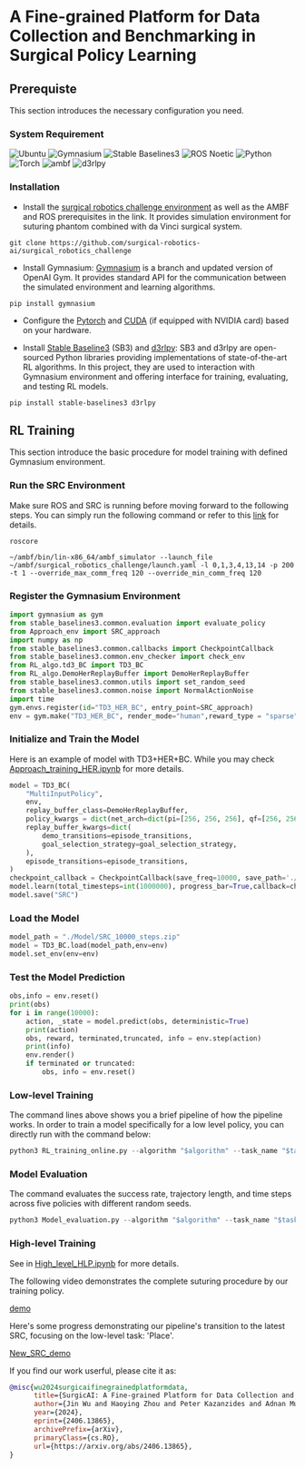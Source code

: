 # A Fine-grained Platform for Data Collection and Benchmarking in Surgical Policy Learning

## Prerequiste
This section introduces the necessary configuration you need.
### System Requirement
![Ubuntu](https://img.shields.io/badge/Ubuntu-20.04-orange?style=flat-square&logo=ubuntu) ![Gymnasium](https://img.shields.io/badge/Gymnasium-0.29.1-blue?style=flat-square&logo=github) ![Stable Baselines3](https://img.shields.io/badge/Stable_Baselines3-2.2.1-green?style=flat-square&logo=python) ![ROS Noetic](https://img.shields.io/badge/ROS-Noetic-blue?style=flat-square&logo=ros) ![Python](https://img.shields.io/badge/Python-3.8-blue?style=flat-square&logo=python) ![Torch](https://img.shields.io/badge/Torch-2.1.0-red?style=flat-square&logo=pytorch) ![ambf](https://img.shields.io/badge/ambf-2.0-yellow?style=flat-square&logo=github) ![d3rlpy](https://img.shields.io/badge/d3rlpy-2.5.0-purple?style=flat-square&logo=python)

### Installation
* Install the [surgical robotics challenge environment](https://github.com/surgical-robotics-ai/surgical_robotics_challenge) as well as the AMBF and ROS prerequisites in the link. It provides simulation environment for suturing phantom combined with da Vinci surgical system.
```
git clone https://github.com/surgical-robotics-ai/surgical_robotics_challenge
```
* Install Gymnasium: [Gymnasium](https://github.com/Farama-Foundation/Gymnasium) is a branch and updated version of OpenAI Gym. It provides standard API for the communication between the simulated environment and learning algorithms.
```
pip install gymnasium
```

* Configure the [Pytorch](https://pytorch.org/) and [CUDA](https://docs.nvidia.com/cuda/cuda-installation-guide-linux/index.html) (if equipped with NVIDIA card) based on your hardware.

* Install [Stable Baseline3](https://github.com/DLR-RM/stable-baselines3) (SB3) and [d3rlpy](https://github.com/takuseno/d3rlpy): SB3 and d3rlpy are open-sourced Python libraries providing implementations of state-of-the-art RL algorithms. In this project, they are used to interaction with Gymnasium environment and offering interface for training, evaluating, and testing RL models.
```
pip install stable-baselines3 d3rlpy
```

## RL Training
This section introduce the basic procedure for model training with defined Gymnasium environment.

### Run the SRC Environment
Make sure ROS and SRC is running before moving forward to the following steps. You can simply run the following command or refer to this [link](https://github.com/surgical-robotics-ai/surgical_robotics_challenge) for details.

```
roscore
```
```
~/ambf/bin/lin-x86_64/ambf_simulator --launch_file ~/ambf/surgical_robotics_challenge/launch.yaml -l 0,1,3,4,13,14 -p 200 -t 1 --override_max_comm_freq 120 --override_min_comm_freq 120
```

### Register the Gymnasium Environment
```python
import gymnasium as gym
from stable_baselines3.common.evaluation import evaluate_policy
from Approach_env import SRC_approach
import numpy as np
from stable_baselines3.common.callbacks import CheckpointCallback
from stable_baselines3.common.env_checker import check_env
from RL_algo.td3_BC import TD3_BC
from RL_algo.DemoHerReplayBuffer import DemoHerReplayBuffer
from stable_baselines3.common.utils import set_random_seed
from stable_baselines3.common.noise import NormalActionNoise
import time
gym.envs.register(id="TD3_HER_BC", entry_point=SRC_approach)
env = gym.make("TD3_HER_BC", render_mode="human",reward_type = "sparse")
```

### Initialize and Train the Model
Here is an example of model with TD3+HER+BC. While you may check [Approach_training_HER.ipynb](./Approach_training_HER.ipynb) for more details.

```python
model = TD3_BC(
    "MultiInputPolicy",
    env,
    replay_buffer_class=DemoHerReplayBuffer,
    policy_kwargs = dict(net_arch=dict(pi=[256, 256, 256], qf=[256, 256, 256])),
    replay_buffer_kwargs=dict(
        demo_transitions=episode_transitions, 
        goal_selection_strategy=goal_selection_strategy,
    ),
    episode_transitions=episode_transitions,
)
checkpoint_callback = CheckpointCallback(save_freq=10000, save_path='./First_version/Model_temp', name_prefix='SRC')
model.learn(total_timesteps=int(1000000), progress_bar=True,callback=checkpoint_callback,)
model.save("SRC")
```

### Load the Model
```python
model_path = "./Model/SRC_10000_steps.zip"
model = TD3_BC.load(model_path,env=env)
model.set_env(env=env)
```

### Test the Model Prediction
```python
obs,info = env.reset()
print(obs)
for i in range(10000):
    action, _state = model.predict(obs, deterministic=True)
    print(action)
    obs, reward, terminated,truncated, info = env.step(action)
    print(info)
    env.render()
    if terminated or truncated:
        obs, info = env.reset()
``` 

### Low-level Training
The command lines above shows you a brief pipeline of how the pipeline works. In order to train a model specifically for a low level policy, you can directly run with the command below:
```python
python3 RL_training_online.py --algorithm "$algorithm" --task_name "$task" --reward_type "$REWARD_TYPE" --total_timesteps "$TOTAL_TIMESTEPS" --save_freq "$SAVE_FREQ" --seed "$SEED" --trans_error "$TRANS_ERROR" --angle_error "$ANGLE_ERROR"
``` 

### Model Evaluation
The command evaluates the success rate, trajectory length, and time steps across five policies with different random seeds.
```python
python3 Model_evaluation.py --algorithm "$algorithm" --task_name "$task" --reward_type "$REWARD_TYPE" --trans_error "$TRANS_ERROR" --angle_error "$ANGLE_ERROR" --eval_seed "$EVAL_SEED"
```

### High-level Training
See in [High_level_HLP.ipynb](./High_level_HLP.ipynb) for more details.

The following video demonstrates the complete suturing procedure by our training policy.

[demo](https://github.com/surgical-robotics-ai/SurgicAI/assets/147576462/1927a1cf-096f-444d-a878-6c0f96b152d4)

Here's some progress demonstrating our pipeline's transition to the latest SRC, focusing on the low-level task: 'Place'.

[New_SRC_demo](https://github.com/user-attachments/assets/faf0d821-2b6c-4524-be26-565dc2f4a600)

If you find our work userful, please cite it as:
```bibtex
@misc{wu2024surgicaifinegrainedplatformdata,
      title={SurgicAI: A Fine-grained Platform for Data Collection and Benchmarking in Surgical Policy Learning}, 
      author={Jin Wu and Haoying Zhou and Peter Kazanzides and Adnan Munawar and Anqi Liu},
      year={2024},
      eprint={2406.13865},
      archivePrefix={arXiv},
      primaryClass={cs.RO},
      url={https://arxiv.org/abs/2406.13865}, 
}


